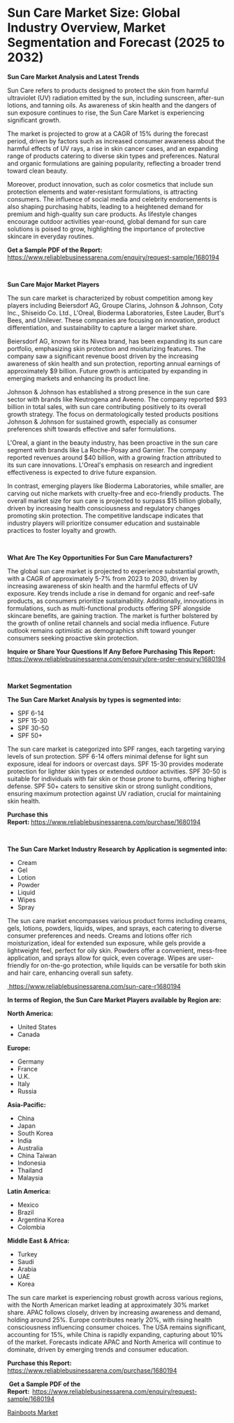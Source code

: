 <p><h1>Sun Care Market Size: Global Industry Overview, Market Segmentation and Forecast (2025 to 2032)</h1></p><p><strong>Sun Care Market Analysis and Latest Trends</strong></p>
<p><p>Sun Care refers to products designed to protect the skin from harmful ultraviolet (UV) radiation emitted by the sun, including sunscreen, after-sun lotions, and tanning oils. As awareness of skin health and the dangers of sun exposure continues to rise, the Sun Care Market is experiencing significant growth. </p><p>The market is projected to grow at a CAGR of 15% during the forecast period, driven by factors such as increased consumer awareness about the harmful effects of UV rays, a rise in skin cancer cases, and an expanding range of products catering to diverse skin types and preferences. Natural and organic formulations are gaining popularity, reflecting a broader trend toward clean beauty. </p><p>Moreover, product innovation, such as color cosmetics that include sun protection elements and water-resistant formulations, is attracting consumers. The influence of social media and celebrity endorsements is also shaping purchasing habits, leading to a heightened demand for premium and high-quality sun care products. As lifestyle changes encourage outdoor activities year-round, global demand for sun care solutions is poised to grow, highlighting the importance of protective skincare in everyday routines.</p></p>
<p><strong>Get a Sample PDF of the Report:&nbsp;</strong> <a href="https://www.reliablebusinessarena.com/enquiry/request-sample/1680194?utm_campaign=2130&utm_medium=2&utm_source=Github&utm_content=ia&utm_term=07022025&utm_id=sun-care">https://www.reliablebusinessarena.com/enquiry/request-sample/1680194</a></p>
<p>&nbsp;</p>
<p><strong>Sun Care Major Market Players</strong></p>
<p><p>The sun care market is characterized by robust competition among key players including Beiersdorf AG, Groupe Clarins, Johnson & Johnson, Coty Inc., Shiseido Co. Ltd., L'Oreal, Bioderma Laboratories, Estee Lauder, Burt's Bees, and Unilever. These companies are focusing on innovation, product differentiation, and sustainability to capture a larger market share.</p><p>Beiersdorf AG, known for its Nivea brand, has been expanding its sun care portfolio, emphasizing skin protection and moisturizing features. The company saw a significant revenue boost driven by the increasing awareness of skin health and sun protection, reporting annual earnings of approximately $9 billion. Future growth is anticipated by expanding in emerging markets and enhancing its product line.</p><p>Johnson & Johnson has established a strong presence in the sun care sector with brands like Neutrogena and Aveeno. The company reported $93 billion in total sales, with sun care contributing positively to its overall growth strategy. The focus on dermatologically tested products positions Johnson & Johnson for sustained growth, especially as consumer preferences shift towards effective and safer formulations.</p><p>L'Oreal, a giant in the beauty industry, has been proactive in the sun care segment with brands like La Roche-Posay and Garnier. The company reported revenues around $40 billion, with a growing fraction attributed to its sun care innovations. L'Oreal's emphasis on research and ingredient effectiveness is expected to drive future expansion.</p><p>In contrast, emerging players like Bioderma Laboratories, while smaller, are carving out niche markets with cruelty-free and eco-friendly products. The overall market size for sun care is projected to surpass $15 billion globally, driven by increasing health consciousness and regulatory changes promoting skin protection. The competitive landscape indicates that industry players will prioritize consumer education and sustainable practices to foster loyalty and growth.</p></p>
<p>&nbsp;</p>
<p><strong>What Are The Key Opportunities For Sun Care Manufacturers?</strong></p>
<p><p>The global sun care market is projected to experience substantial growth, with a CAGR of approximately 5-7% from 2023 to 2030, driven by increasing awareness of skin health and the harmful effects of UV exposure. Key trends include a rise in demand for organic and reef-safe products, as consumers prioritize sustainability. Additionally, innovations in formulations, such as multi-functional products offering SPF alongside skincare benefits, are gaining traction. The market is further bolstered by the growth of online retail channels and social media influence. Future outlook remains optimistic as demographics shift toward younger consumers seeking proactive skin protection.</p></p>
<p><strong>Inquire or Share Your Questions If Any Before Purchasing This Report:</strong> <a href="https://www.reliablebusinessarena.com/enquiry/pre-order-enquiry/1680194?utm_campaign=2130&utm_medium=2&utm_source=Github&utm_content=ia&utm_term=07022025&utm_id=sun-care">https://www.reliablebusinessarena.com/enquiry/pre-order-enquiry/1680194</a></p>
<p>&nbsp;</p>
<p><strong>Market Segmentation</strong></p>
<p><strong>The Sun Care Market Analysis by types is segmented into:</strong></p>
<p><ul><li>SPF 6-14</li><li>SPF 15-30</li><li>SPF 30-50</li><li>SPF 50+</li></ul></p>
<p><p>The sun care market is categorized into SPF ranges, each targeting varying levels of sun protection. SPF 6-14 offers minimal defense for light sun exposure, ideal for indoors or overcast days. SPF 15-30 provides moderate protection for lighter skin types or extended outdoor activities. SPF 30-50 is suitable for individuals with fair skin or those prone to burns, offering higher defense. SPF 50+ caters to sensitive skin or strong sunlight conditions, ensuring maximum protection against UV radiation, crucial for maintaining skin health.</p></p>
<p><strong>Purchase this Report:&nbsp;</strong><a href="https://www.reliablebusinessarena.com/purchase/1680194?utm_campaign=2130&utm_medium=2&utm_source=Github&utm_content=ia&utm_term=07022025&utm_id=sun-care">https://www.reliablebusinessarena.com/purchase/1680194</a></p>
<p>&nbsp;</p>
<p><strong>The Sun Care Market Industry Research by Application is segmented into:</strong></p>
<p><ul><li>Cream</li><li>Gel</li><li>Lotion</li><li>Powder</li><li>Liquid</li><li>Wipes</li><li>Spray</li></ul></p>
<p><p>The sun care market encompasses various product forms including creams, gels, lotions, powders, liquids, wipes, and sprays, each catering to diverse consumer preferences and needs. Creams and lotions offer rich moisturization, ideal for extended sun exposure, while gels provide a lightweight feel, perfect for oily skin. Powders offer a convenient, mess-free application, and sprays allow for quick, even coverage. Wipes are user-friendly for on-the-go protection, while liquids can be versatile for both skin and hair care, enhancing overall sun safety.</p></p>
<p><a href="https://www.reliablebusinessarena.com/sun-care-r1680194?utm_campaign=2130&utm_medium=2&utm_source=Github&utm_content=ia&utm_term=07022025&utm_id=sun-care">&nbsp;https://www.reliablebusinessarena.com/sun-care-r1680194</a></p>
<p><strong>In terms of Region, the Sun Care Market Players available by Region are:</strong></p>
<p>
    <p> <strong> North America: </strong>
        <ul>
            <li>United States</li>
            <li>Canada</li>
        </ul>
        </p> 
    <p> <strong> Europe: </strong>
        <ul>
            <li>Germany</li>
            <li>France</li>
            <li>U.K.</li>
            <li>Italy</li>
            <li>Russia</li>
        </ul>
        </p> 
    <p> <strong> Asia-Pacific: </strong>
        <ul>
            <li>China</li>
            <li>Japan</li>
            <li>South Korea</li>
            <li>India</li>
            <li>Australia</li>
            <li>China Taiwan</li>
            <li>Indonesia</li>
            <li>Thailand</li>
            <li>Malaysia</li>
        </ul>
        </p> 
    <p> <strong> Latin America: </strong>
        <ul>
            <li>Mexico</li>
            <li>Brazil</li>
            <li>Argentina Korea</li>
            <li>Colombia</li>
        </ul>
        </p> 
    <p> <strong> Middle East & Africa: </strong>
        <ul>
            <li>Turkey</li>
            <li>Saudi</li>
            <li>Arabia</li>
            <li>UAE</li>
            <li>Korea</li>
        </ul>
    </p>
    </p>
<p><p>The sun care market is experiencing robust growth across various regions, with the North American market leading at approximately 30% market share. APAC follows closely, driven by increasing awareness and demand, holding around 25%. Europe contributes nearly 20%, with rising health consciousness influencing consumer choices. The USA remains significant, accounting for 15%, while China is rapidly expanding, capturing about 10% of the market. Forecasts indicate APAC and North America will continue to dominate, driven by emerging trends and consumer education.</p></p>
<p><strong>Purchase this Report: </strong><a href="https://www.reliablebusinessarena.com/purchase/1680194?utm_campaign=2130&utm_medium=2&utm_source=Github&utm_content=ia&utm_term=07022025&utm_id=sun-care">https://www.reliablebusinessarena.com/purchase/1680194</a></p>
<p>&nbsp;<strong>Get a Sample PDF of the Report:&nbsp;&nbsp;</strong><a href="https://www.reliablebusinessarena.com/enquiry/request-sample/1680194?utm_campaign=2130&utm_medium=2&utm_source=Github&utm_content=ia&utm_term=07022025&utm_id=sun-care">https://www.reliablebusinessarena.com/enquiry/request-sample/1680194</a></p>
<p><strong></strong></p>
<p><p><a href="https://github.com/delindacallegari68/Market-Research-Report-List-1/blob/main/rainboots-market.md?utm_campaign=2130&utm_medium=2&utm_source=Github&utm_content=ia&utm_term=07022025&utm_id=sun-care">Rainboots Market</a></p></p>